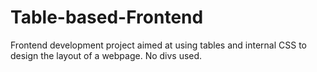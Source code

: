 # Table-based-Frontend
Frontend development project aimed at using tables and internal CSS to design the layout of a webpage. No divs used.
